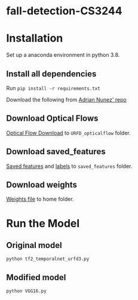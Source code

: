 # fall-detection-CS3244

# Installation
Set up a anaconda environment in python 3.8. 

## Install all dependencies
Run `pip install -r requirements.txt`


Download the following from [Adrian Nunez' repo](https://github.com/AdrianNunez/Fall-Detection-with-CNNs-and-Optical-Flow)
## Download Optical Flows
[Optical Flow Download](https://drive.google.com/file/d/1YhBljXOFHdqukZW0Zp6TPbQ-brsoz7ep/view?usp=sharing) to `URFD_opticalflow` folder.

## Download saved_features 
[Saved features](https://drive.google.com/file/d/1JQg6mCrV_0lQR0MSUaRlD5VusF5MLRhB/view?usp=sharing) and [labels](https://drive.google.com/file/d/1EKTpI7BzlX4qQoAyph5d5cJ1jnWU3f6n/view?usp=sharing) to `saved_features` folder.

## Download weights
[Weights file](https://drive.google.com/file/d/0B4i3D0pfGJjYNWxYTVUtNGtRcUE/view?usp=sharing) to home folder.

# Run the Model 
## Original model
`python tf2_temporalnet_urfd3.py`

## Modified model
`python VGG16.py`
